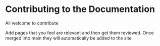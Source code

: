 # Contributing to the Documentation
All welcome to contribute

Add pages that you feel are relevant and then get them reviewed. Once merged into main
they will automatically be added to the site